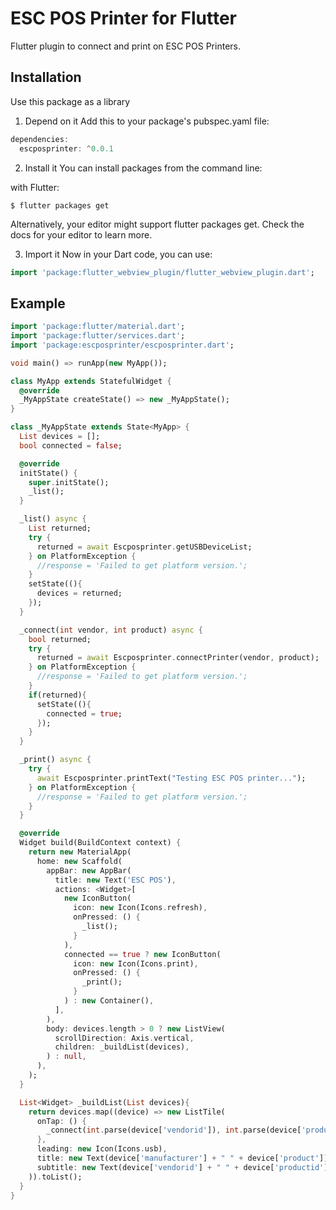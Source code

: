 # ESC POS Printer for Flutter

Flutter plugin to connect and print on ESC POS Printers.


## Installation

Use this package as a library
1. Depend on it
Add this to your package's pubspec.yaml file:

```` dart
dependencies:
  escposprinter: ^0.0.1
````

2. Install it
You can install packages from the command line:

with Flutter:
````
$ flutter packages get
````

Alternatively, your editor might support flutter packages get. Check the docs for your editor to learn more.

3. Import it
Now in your Dart code, you can use:

```` dart
import 'package:flutter_webview_plugin/flutter_webview_plugin.dart';
````


## Example

```` dart
import 'package:flutter/material.dart';
import 'package:flutter/services.dart';
import 'package:escposprinter/escposprinter.dart';

void main() => runApp(new MyApp());

class MyApp extends StatefulWidget {
  @override
  _MyAppState createState() => new _MyAppState();
}

class _MyAppState extends State<MyApp> {
  List devices = [];
  bool connected = false;

  @override
  initState() {
    super.initState();
    _list();
  }

  _list() async {
    List returned;
    try {
      returned = await Escposprinter.getUSBDeviceList;
    } on PlatformException {
      //response = 'Failed to get platform version.';
    }
    setState((){
      devices = returned;
    });
  }

  _connect(int vendor, int product) async {
    bool returned;
    try {
      returned = await Escposprinter.connectPrinter(vendor, product);
    } on PlatformException {
      //response = 'Failed to get platform version.';
    }
    if(returned){
      setState((){
        connected = true;
      });
    }
  }

  _print() async {
    try {
      await Escposprinter.printText("Testing ESC POS printer...");
    } on PlatformException {
      //response = 'Failed to get platform version.';
    }
  }

  @override
  Widget build(BuildContext context) {
    return new MaterialApp(
      home: new Scaffold(
        appBar: new AppBar(
          title: new Text('ESC POS'),
          actions: <Widget>[
            new IconButton(
              icon: new Icon(Icons.refresh), 
              onPressed: () {
                _list();
              }
            ),
            connected == true ? new IconButton(
              icon: new Icon(Icons.print), 
              onPressed: () {
                _print();
              }
            ) : new Container(),
          ],
        ),
        body: devices.length > 0 ? new ListView(
          scrollDirection: Axis.vertical,
          children: _buildList(devices),
        ) : null,
      ),
    );
  }

  List<Widget> _buildList(List devices){
    return devices.map((device) => new ListTile(
      onTap: () {
        _connect(int.parse(device['vendorid']), int.parse(device['productid']));
      },
      leading: new Icon(Icons.usb),
      title: new Text(device['manufacturer'] + " " + device['product']),
      subtitle: new Text(device['vendorid'] + " " + device['productid']),
    )).toList();
  }
}

````
